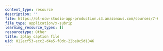 ```yaml
---
content_type: resource
description: ''
file: https://ol-ocw-studio-app-production.s3.amazonaws.com/courses/7-016-introductory-biology-fall-2018/012ecf53ecc2d4a5f0dc22be8c5d1846_nvxvcbaoayM.srt
file_type: application/x-subrip
learning_resource_types: []
resourcetype: Other
title: 3play caption file
uid: 012ecf53-ecc2-d4a5-f0dc-22be8c5d1846
---
```

